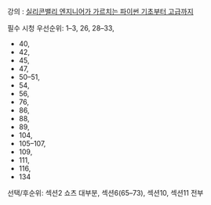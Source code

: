 강의 : [실리콘밸리 엔지니어가 가르치는 파이썬 기초부터 고급까지](https://www.inflearn.com/course/%EC%8B%A4%EB%A6%AC%EC%BD%98%EB%B0%B8%EB%A6%AC-%ED%8C%8C%EC%9D%B4%EC%8D%AC-%EA%B8%B0%EC%B4%88%EB%B6%80%ED%84%B0-%EA%B3%A0%EA%B8%89%EA%B9%8C%EC%A7%80/dashboard)

필수 시청 우선순위: 1–3, 26, 28–33,

- 40,
- 42,
- 45,
- 47,
- 50–51,
- 54,
- 56,
- 76,
- 86,
- 88,
- 89,
- 104,
- 105–107,
- 109,
- 111,
- 116,
- 134

선택/후순위: 섹션2 쇼츠 대부분, 섹션6(65–73), 섹션10, 섹션11 전부
